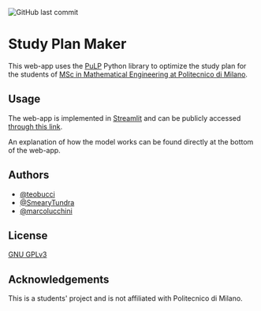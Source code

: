 ![GitHub last commit](https://img.shields.io/github/last-commit/teobucci/compilatore-piano-di-studi?logo=github)
# Study Plan Maker

This web-app uses the [PuLP](https://coin-or.github.io/pulp/) Python library to optimize the study plan for the students of [MSc in Mathematical Engineering at Politecnico di Milano](https://www4.ceda.polimi.it/manifesti/manifesti/controller/MostraIndirizziPublic.do?evn_default=EVENTO&aa=2021&k_cf=225&k_corso_la=487&ac_ins=0&k_indir=MST&lang=IT&tipoCorso=ALL_TIPO_CORSO&semestre=2&idGruppo=4338&idRiga=271249&codDescr=055514&jaf_currentWFID=main).
## Usage

The web-app is implemented in [Streamlit](https://streamlit.io/) and can be publicly accessed [through this link](https://teobucci-compilatore-piano-di-studi-app-m15iv7.streamlit.app/).

An explanation of how the model works can be found directly at the bottom of the web-app.
## Authors

- [@teobucci](https://www.github.com/teobucci)
- [@SmearyTundra](https://www.github.com/SmearyTundra)
- [@marcolucchini](https://www.github.com/marcolucchini)


## License

[GNU GPLv3](https://choosealicense.com/licenses/gpl-3.0/)


## Acknowledgements

This is a students' project and is not affiliated with Politecnico di Milano.

